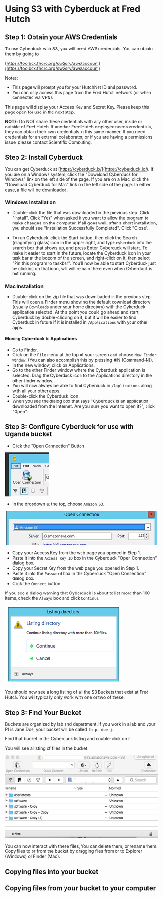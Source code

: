 # Using S3 with Cyberduck at Fred Hutch

## Step 1: Obtain your AWS Credentials

To use Cyberduck with S3, you will need AWS credentials. You can obtain them by going to 

[https://toolbox.fhcrc.org/sw2srv/aws/account](https://toolbox.fhcrc.org/sw2srv/aws/account)

Notes:

* This page will prompt you for your HutchNet ID and password.
* You can only access this page from the Fred Hutch network (or when connected via VPN). 

This page will display your Access Key and Secret Key. Please keep this page open for use in the next step.

**NOTE**: Do NOT share these credentials with any other user, inside or outside of Fred Hutch. If another Fred Hutch
employee needs credentials, they can obtain their own credentials in this same manner. If you need credentials for an 
external collaborator, or if you are having a permissions issue, 
please contact [Scientific Computing](https://centernet.fredhutch.org/cn/u/center-it/cio/scicomp.html).

## Step 2: Install Cyberduck

You can get Cyberduck at [https://cyberduck.io/](https://cyberduck.io/). 
If you are on a Windows system, click the "Download Cyberduck for Windows" link on the left side of the page. 
If you are on a Mac, click the "Download Cyberduck for Mac" 
link on the left side of the page. In either case, a file will be downloaded.

### Windows Installation

* Double-click the file that was downloaded in the previous step. Click "Install". 
Click "Yes" when asked if you want to allow the program to make changes on the computer. 
If all goes well, after a short installation, you should see "Installation Successfully Completed". Click "Close". 

* To run Cyberduck, click the Start button, then click the Search (magnifying glass) icon in the upper right, and type `cyberduck` into the search box that shows up, and press Enter. Cyberduck will start. To make it easier to start in the future, locate the Cyberduck icon in your task bar at the bottom of the screen, and right-click on it, then select "Pin this program to taskbar". You'll now be able to start Cyberduck just by clicking on that icon, will will remain there even when Cyberduck is not running.

### Mac Installation

* Double-click on the zip file that was downloaded in the previous step. This will open a Finder menu showing the default download directory (usually `Downloads` under your home directory) with the Cyberduck application selected. At this point you could go ahead and start Cyberduck by double-clicking on it, but it will be easier to find Cyberduck in future if it is installed in `/Applications` with your other apps. 

#### Moving Cyberduck to Applications

* Go to Finder.
* Click on the `File` menu at the top of your screen and choose `New Finder Window`. (You can also accomplish this by pressing ⌘N (Command-N)).
* In the new window, click on Applications.
* Go to the other Finder window where the Cyberduck application is selected. Drag the Cyberduck icon to the Applications directory in the other finder window.
* You will now always be able to find Cyberduck in `/Applications` along with all your other apps.
* Double-click the Cyberduck icon.
* When you see the dialog box that says "Cyberduck is an application downloaded from the Internet. Are you sure you want to open it?", click "Open". 

## Step 3: Configure Cyberduck for use with Uganda bucket

* Click the "Open Connection" Button

![OpenConnection](OpenConnection.jpg)

* In the dropdown at the top, choose `Amazon S3`.

![AmazonS3](AmazonS3.jpg)

* Copy your Access Key from the web page you opened in Step 1.
* Paste it into the `Access Key ID` box in the Cyberduck "Open Connection" dialog box.
* Copy your Secret Key from the web page you opened in Step 1.
* Paste it into the `Password` box in the Cyberduck "Open Connection" dialog box.
* Click the `Connect` button

If you see a dialog warning that Cyberduck is about to list more than 100 items, check the `Always` box and click `Continue`.

<img border=0 width="383" height="262" src="ListingDirectory.jpg"></image>

You should now see a long listing of all the S3 Buckets that exist at Fred Hutch. 
You will typically only work with one or two of these.


## Step 3: Find Your Bucket

Buckets are organized by lab and department. If you work in a lab and your PI is Jane Doe, your bucket will be called
`fh-pi-doe-j`. 

Find that bucket in the Cyberduck listing and double-click on it.

You will see a listing of files in the bucket. 

<img border="0" width="594" height="275" src="FileDisplay.jpg"></image>

You can now interact with these files, You can delete them, or rename them. Copy files to or from the bucket by dragging
files from or to Explorer (Windows) or Finder (Mac).

## Copying files into your bucket

## Copying files from your bucket to your computer



